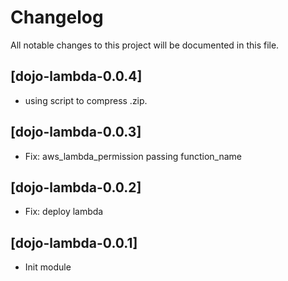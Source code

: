 # Changelog

All notable changes to this project will be documented in this file.

## [dojo-lambda-0.0.4]

- using script to compress .zip. 

## [dojo-lambda-0.0.3]

- Fix: aws_lambda_permission passing function_name

## [dojo-lambda-0.0.2]

- Fix: deploy lambda

## [dojo-lambda-0.0.1]

- Init module
